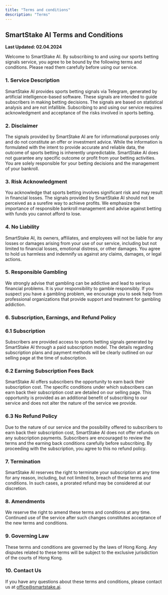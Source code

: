 ```yaml
---
title: "Terms and conditions"
description: "Terms"
---
```


<h2>SmartStake AI Terms and Conditions</h2>

<b>Last Updated: 02.04.2024</b>

Welcome to SmartStake AI. By subscribing to and using our sports betting signals service, you agree to be bound by the following terms and conditions. Please read them carefully before using our service.

<h3>1. Service Description</h3>

SmartStake AI provides sports betting signals via Telegram, generated by artificial intelligence-based software. These signals are intended to guide subscribers in making betting decisions. The signals are based on statistical analysis and are not infallible. Subscribing to and using our service requires acknowledgment and acceptance of the risks involved in sports betting.

<h3>2. Disclaimer</h3>

The signals provided by SmartStake AI are for informational purposes only and do not constitute an offer or investment advice. While the information is formulated with the intent to provide accurate and reliable data, the outcome of sports betting is inherently unpredictable. SmartStake AI does not guarantee any specific outcome or profit from your betting activities. You are solely responsible for your betting decisions and the management of your bankroll.

<h3>3. Risk Acknowledgment</h3>

You acknowledge that sports betting involves significant risk and may result in financial losses. The signals provided by SmartStake AI should not be perceived as a surefire way to achieve profits. We emphasize the importance of responsible bankroll management and advise against betting with funds you cannot afford to lose.

<h3>4. No Liability</h3>

SmartStake AI, its owners, affiliates, and employees will not be liable for any losses or damages arising from your use of our service, including but not limited to financial losses, emotional distress, or other damages. You agree to hold us harmless and indemnify us against any claims, damages, or legal actions.

<h3>5. Responsible Gambling</h3>

We strongly advise that gambling can be addictive and lead to serious financial problems. It is your responsibility to gamble responsibly. If you suspect you have a gambling problem, we encourage you to seek help from professional organizations that provide support and treatment for gambling addiction.

<h3>6. Subscription, Earnings, and Refund Policy</h3>

<h3>6.1 Subscription</h3>

Subscribers are provided access to sports betting signals generated by SmartStake AI through a paid subscription model. The details regarding subscription plans and payment methods will be clearly outlined on our selling page at the time of subscription.

<h3>6.2 Earning Subscription Fees Back</h3>

SmartStake AI offers subscribers the opportunity to earn back their subscription cost. The specific conditions under which subscribers can earn back their subscription cost are detailed on our selling page. This opportunity is provided as an additional benefit of subscribing to our service and does not alter the nature of the service we provide.

<h3>6.3 No Refund Policy</h3>

Due to the nature of our service and the possibility offered to subscribers to earn back their subscription cost, SmartStake AI does not offer refunds on any subscription payments. Subscribers are encouraged to review the terms and the earning back conditions carefully before subscribing. By proceeding with the subscription, you agree to this no refund policy.

<h3>7. Termination</h3>

SmartStake AI reserves the right to terminate your subscription at any time for any reason, including, but not limited to, breach of these terms and conditions. In such cases, a prorated refund may be considered at our discretion.

<h3>8. Amendments</h3>

We reserve the right to amend these terms and conditions at any time. Continued use of the service after such changes constitutes acceptance of the new terms and conditions.

<h3>9. Governing Law</h3>

These terms and conditions are governed by the laws of Hong Kong. Any disputes related to these terms will be subject to the exclusive jurisdiction of the courts of Hong Kong.

<h3>10. Contact Us</h3>

If you have any questions about these terms and conditions, please contact us at office@smartstake.ai.
